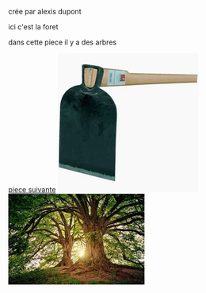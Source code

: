 crée par alexis dupont 

ici c'est la foret

dans cette piece il y a des arbres

[piece suivante](piece4.md)
[![](beche.webp)](salleSecrete1.md)
![](images.jpeg)